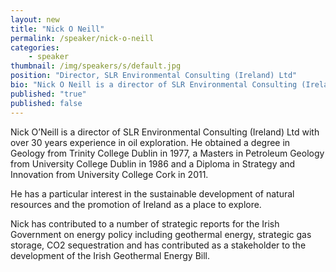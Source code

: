```yaml
---
layout: new
title: "Nick O Neill"
permalink: /speaker/nick-o-neill
categories: 
    - speaker
thumbnail: /img/speakers/s/default.jpg
position: "Director, SLR Environmental Consulting (Ireland) Ltd"
bio: "Nick O Neill is a director of SLR Environmental Consulting (Ireland) Ltd with over 30 years experience in oil exploration. He obtained a degree in Geology from Trinity College Dublin in 1977, a Masters in Petroleum Geology from University College Dublin in 1986 and a Diploma in Strategy and Innovation from University College Cork in 2011."
published: "true"
published: false
---
```


Nick O’Neill is a director of SLR Environmental Consulting (Ireland) Ltd with over 30 years experience in oil exploration. He obtained a degree in Geology from Trinity College Dublin in 1977, a Masters in Petroleum Geology from University College Dublin in 1986 and a Diploma in Strategy and Innovation from University College Cork in 2011.

He has a particular interest in the sustainable development of natural resources and the promotion of Ireland as a place to explore. 

Nick has contributed to a number of strategic reports for the Irish Government on energy policy including geothermal energy, strategic gas storage, CO2 sequestration and has contributed as a stakeholder to the development of the Irish Geothermal Energy Bill.